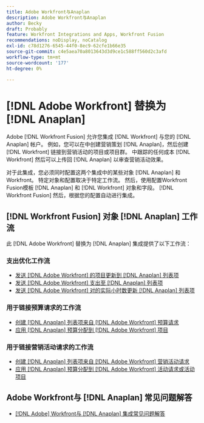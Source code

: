 ```yaml
---
title: Adobe Workfront与Anaplan
description: Adobe Workfront与Anaplan
author: Becky
draft: Probably
feature: Workfront Integrations and Apps, Workfront Fusion
recommendations: noDisplay, noCatalog
exl-id: c78d1276-6545-44f0-8ec9-62cfe1b66e35
source-git-commit: c4e5aea70a8013643d3d9ce1c588ff560d2c3afd
workflow-type: tm+mt
source-wordcount: '177'
ht-degree: 0%

---
```


# [!DNL Adobe Workfront] 替换为 [!DNL Anaplan]

Adobe [!DNL Workfront Fusion] 允许您集成 [!DNL Workfront] 与您的 [!DNL Anaplan] 帐户。 例如，您可以在中创建营销策划 [!DNL Anaplan]，然后创建 [!DNL Workfront] 链接到营销活动的项目或项目群。 中跟踪的任何成本 [!DNL Workfront] 然后可以上传回 [!DNL Anaplan] 以审查营销活动效果。

对于此集成，您必须同时配置这两个集成中的某些对象 [!DNL Anaplan] 和Workfront。 特定对象和配置取决于特定工作流。 然后，使用配置Workfront Fusion模板 [!DNL Anaplan] 和 [!DNL Workfront] 对象和字段。 [!DNL Workfront Fusion] 然后，根据您的配置自动进行集成。

## [!DNL Workfront Fusion] 对象 [!DNL Anaplan] 工作流

此 [!DNL Adobe Workfront] 替换为 [!DNL Anaplan] 集成提供了以下工作流：

### 支出优化工作流

* [发送 [!DNL Adobe Workfront] 的项目更新到 [!DNL Anaplan] 列表项](../../workfront-integrations-and-apps/adobe-workfront-with-anaplan/send-workfront-project-updates-to-anaplan-list-item.md)
* [发送 [!DNL Adobe Workfront] 支出至 [!DNL Anaplan] 列表项](../../workfront-integrations-and-apps/adobe-workfront-with-anaplan/send-workfront-project-expenses-to-anaplan-list-item.md)
* [发送 [!DNL Adobe Workfront] 对的实际小时数更新 [!DNL Anaplan] 列表项](../../workfront-integrations-and-apps/adobe-workfront-with-anaplan/send-workfront-project-actual-hours-updates-to-anaplan-list-item.md)

### 用于链接预算请求的工作流

* [创建 [!DNL Anaplan] 列表项来自 [!DNL Adobe Workfront] 预算请求](../../workfront-integrations-and-apps/adobe-workfront-with-anaplan/create-an-anaplan-list-item-from-a-workfront-budget-request.md)
* [应用 [!DNL Anaplan] 预算分配到 [!DNL Adobe Workfront] 项目](../../workfront-integrations-and-apps/adobe-workfront-with-anaplan/apply-anaplan-budget-allocation-to-workfront-projects.md)

### 用于链接营销活动请求的工作流

* [创建 [!DNL Anaplan] 列表项来自 [!DNL Adobe Workfront] 营销活动请求](../../workfront-integrations-and-apps/adobe-workfront-with-anaplan/create-an-anaplan-list-item-from-a-workfront-campaign-request.md)
* [应用 [!DNL Anaplan] 预算分配到 [!DNL Adobe Workfront] 活动请求或活动项目](../../workfront-integrations-and-apps/adobe-workfront-with-anaplan/apply-anaplan-budget-allocation-to-workfront-campaign-requests-and-projects.md)

## Adobe Workfront与 [!DNL Anaplan] 常见问题解答

* [[!DNL Adobe] Workfront与 [!DNL Anaplan] 集成常见问题解答](../../workfront-integrations-and-apps/adobe-workfront-with-anaplan/anaplan-integration-faq.md)
